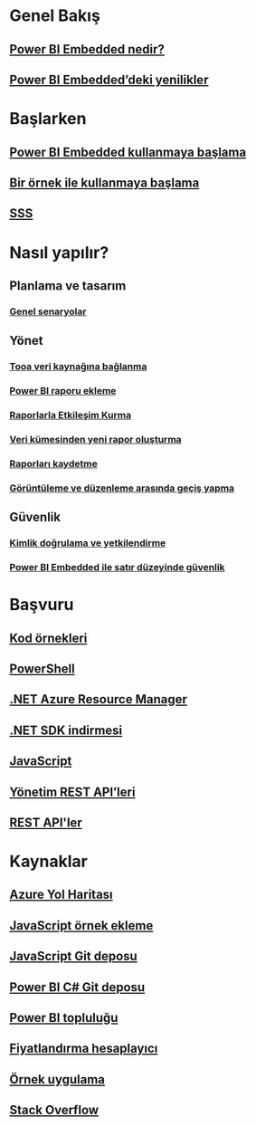# Genel Bakış
## [Power BI Embedded nedir?](power-bi-embedded-what-is-power-bi-embedded.md)
## [Power BI Embedded’deki yenilikler](power-bi-embedded-whats-new.md)

# Başlarken
## [Power BI Embedded kullanmaya başlama](power-bi-embedded-get-started.md)
## [Bir örnek ile kullanmaya başlama](power-bi-embedded-get-started-sample.md)
## [SSS](power-bi-embedded-faq.md)

# Nasıl yapılır?
## Planlama ve tasarım
### [Genel senaryolar](power-bi-embedded-scenarios.md)

## Yönet
### [Tooa veri kaynağına bağlanma](power-bi-embedded-connect-datasource.md)
### [Power BI raporu ekleme](power-bi-embedded-embed-report.md)
### [Raporlarla Etkileşim Kurma](power-bi-embedded-interact-with-reports.md)
### [Veri kümesinden yeni rapor oluşturma](power-bi-embedded-create-report-from-dataset.md)
### [Raporları kaydetme](power-bi-embedded-save-reports.md)
### [Görüntüleme ve düzenleme arasında geçiş yapma](power-bi-embedded-toggle-mode.md)

## Güvenlik
### [Kimlik doğrulama ve yetkilendirme](power-bi-embedded-app-token-flow.md)
### [Power BI Embedded ile satır düzeyinde güvenlik](power-bi-embedded-rls.md)

# Başvuru
## [Kod örnekleri](https://azure.microsoft.com/en-us/resources/samples/?service=power-bi-embedded)
## [PowerShell](/powershell/module/azurerm.powerbiembedded)
## [.NET Azure Resource Manager](/dotnet/api/microsoft.azure.management.powerbiembedded)
## [.NET SDK indirmesi](https://www.nuget.org/profiles/powerbi)
## [JavaScript](https://github.com/Microsoft/PowerBI-JavaScript/wiki)
## [Yönetim REST API’leri](/rest/api/powerbiembedded/)
## [REST API'ler](https://msdn.microsoft.com/library/azure/mt711507.aspx)


# Kaynaklar
## [Azure Yol Haritası](https://azure.microsoft.com/roadmap/?category=intelligence-analytics)
## [JavaScript örnek ekleme](https://microsoft.github.io/PowerBI-JavaScript/demo/)
## [JavaScript Git deposu](https://github.com/Microsoft/PowerBI-JavaScript)
## [Power BI C# Git deposu](https://github.com/Microsoft/PowerBI-CSharp)
## [Power BI topluluğu](http://community.powerbi.com/t5/Developer/bd-p/Developer)
## [Fiyatlandırma hesaplayıcı](https://azure.microsoft.com/pricing/calculator/)
## [Örnek uygulama](https://github.com/Azure-Samples/power-bi-embedded-integrate-report-into-web-app/)
## [Stack Overflow](http://stackoverflow.com/questions/tagged/powerbi)
